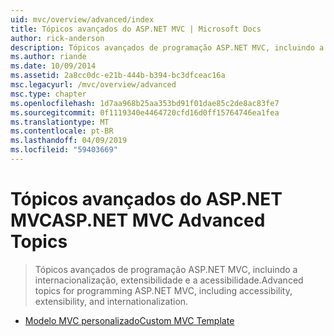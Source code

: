 ```yaml
---
uid: mvc/overview/advanced/index
title: Tópicos avançados do ASP.NET MVC | Microsoft Docs
author: rick-anderson
description: Tópicos avançados de programação ASP.NET MVC, incluindo a internacionalização, extensibilidade e a acessibilidade.
ms.author: riande
ms.date: 10/09/2014
ms.assetid: 2a8cc0dc-e21b-444b-b394-bc3dfceac16a
msc.legacyurl: /mvc/overview/advanced
msc.type: chapter
ms.openlocfilehash: 1d7aa968b25aa353bd91f01dae85c2de8ac83fe7
ms.sourcegitcommit: 0f1119340e4464720cfd16d0ff15764746ea1fea
ms.translationtype: MT
ms.contentlocale: pt-BR
ms.lasthandoff: 04/09/2019
ms.locfileid: "59403669"
---
```

# <a name="aspnet-mvc-advanced-topics"></a><span data-ttu-id="e0202-103">Tópicos avançados do ASP.NET MVC</span><span class="sxs-lookup"><span data-stu-id="e0202-103">ASP.NET MVC Advanced Topics</span></span>

> <span data-ttu-id="e0202-104">Tópicos avançados de programação ASP.NET MVC, incluindo a internacionalização, extensibilidade e a acessibilidade.</span><span class="sxs-lookup"><span data-stu-id="e0202-104">Advanced topics for programming ASP.NET MVC, including accessibility, extensibility, and internationalization.</span></span>


- [<span data-ttu-id="e0202-105">Modelo MVC personalizado</span><span class="sxs-lookup"><span data-stu-id="e0202-105">Custom MVC Template</span></span>](custom-mvc-templates.md)
